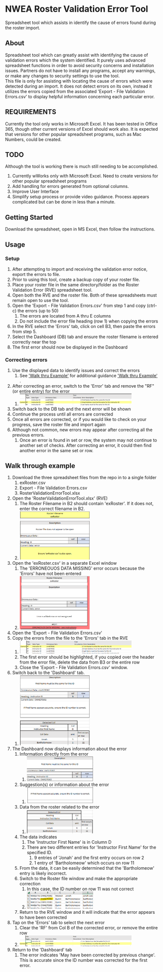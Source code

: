 # NWEA Roster Validation Error Tool
Spreadsheet tool which assists in identify the cause of errors found during the roster import.

## About
Spreadsheet tool which can greatly assist with identifying the cause of validation errors which the system identified.  It purely uses advanced spreadsheet functions in order to avoid security concerns and installation issues.  Partners do not have to install any programs, accept any warnings, or make any changes to security settings to use the tool.  
This file is only for assisting with locating the cause of errors which were detected during an import.  It does not detect errors on its own, instead it utilizes the errors copied from the associated 'Export - File Validation Errors.csv' to display helpful information concerning each particular error.

## REQUIREMENTS

Currently the tool only works in Microsoft Excel.  It has been tested in Office 365, though other current versions of Excel should work also.
It is expected that versions for other popular spreadsheet programs, such as Mac Numbers, could be created.


## TODO

Although the tool is working there is much still needing to be accomplished.
1. Currently wWorks only with Microsoft Excel.  Need to create versions for other popular spreadsheet programs
2. Add handling for errors generated from optional columns.
3. Improve User Interface
4. Simplify setup process or provide video guidance.  Process appears complicated but can be done in less than a minute.

## Getting Started
Download the spreadsheet, open in MS Excel, then follow the instructions.

## Usage

### Setup
1. After attempting to import and receiving the validation error notice, export the errors to file.
2. Prior to using this tool, create a backup copy of your roster file.
3. Place your roster file in the same directory/folder as the Roster Validation Error (RVE) spreadsheet tool. 
4. Open both the RVE and the roster file.  Both of these spreadsheets must remain open to use the tool.
5. Open the 'Export - File Validation Errors.csv' from step 1 and copy (ctrl-c) the errors (up to 50)
	1. The errors are located from A thru E columns
	2. Do not include the error file heading (row 1) when copying the errors
6. In the RVE select the 'Errors' tab, click on cell B3, then paste the errors from step 5.
7. Select the Dashboard (DB) tab and ensure the roster filename is entered correctly near the top
8. The first error should now be displayed in the Dashboard

### Correcting errors
1. Use the displayed data to identify issues and correct the errors
 	1. See ['Walk thru Example'](#walk-through-example) for additional guidance ['Walk thru Example'](#dashboard-step) .
2. After correcting an error, switch to the 'Error' tab and remove the "RF" (or entire entry) for the error
	1. <img src="https://github.com/acornish123/NWEA_Roster_Validation_Error_Tool/blob/master/screenshots/NextError.png" width="80%" />
3. Switch back to the DB tab and the next error will be shown
4. Continue the process until all errors are corrected
5. Once all errors are corrected, or if you would like to check on your progress, save the roster file and import again
6. Although not common, new errors may appear after correcting all the previous errors.
	1. Once an error is found in set or row, the system may not continue to another set of checks.  After correcting an error, it could then find another error in the same set or row.
	
## Walk through example

1. Download the three spreadsheet files from the repo in to a single folder
	1. exRoster.csv
	2. Export - File Validation Errors.csv 
	3. RosterValidationErrorTool.xlsx
2. Open the 'RosterValidationErrorTool.xlsx' (RVE)
	1. The Roster Filename in B2 should contain 'exRoster'.  If it does not, enter the correct filename in B2.
	2. <img src="https://github.com/acornish123/NWEA_Roster_Validation_Error_Tool/blob/master/screenshots/001-openTool.png" width="50%" />
3. Open the 'exRoster.csv' in a separate Excel window
	1. The 'ERRONEOUOS DATA MISSING' error occurs because the 'Errors' have not been entered		
	2. <img src="https://github.com/acornish123/NWEA_Roster_Validation_Error_Tool/blob/master/screenshots/002-openRoster.png" width="50%" />
4. Open the 'Export - File Validation Errors.csv'
5. Copy the errors from the file to the 'Errors' tab in the RVE
	1. <img src="https://github.com/acornish123/NWEA_Roster_Validation_Error_Tool/blob/master/screenshots/003-copyErrors.png" width="80%" />
	2. The first error should be highlighted, if you copied over the header from the error file, delete the data from B3 or the entire row
	3. Close the 'Export - File Validation Errors.csv' window.
6. Switch back to the 'Dashboard' tab.
	1. <img src="https://github.com/acornish123/NWEA_Roster_Validation_Error_Tool/blob/master/screenshots/004-dbFullError.png" width="50%" />
7. <a name="dashboard-step"></a>The Dashboard now displays information about the error
	1. Information directly from the error
		1. <img src="https://github.com/acornish123/NWEA_Roster_Validation_Error_Tool/blob/master/screenshots/005-errorInfo.png" width="50%" />
	2. Suggestion(s) or information about the error
		1. <img src="https://github.com/acornish123/NWEA_Roster_Validation_Error_Tool/blob/master/screenshots/006-suggestions.png" width="50%" />
	3. Data from the roster related to the error
		1. <img src="https://github.com/acornish123/NWEA_Roster_Validation_Error_Tool/blob/master/screenshots/007-dataFromRoster.png" width="50%" />
	4. The data indicates 
		1. The 'Instructor First Name' is in Column D
		2. There are two different entries for 'Instructor First Name' for the specified ID.
			1. 9 entries of 'Jonah' and the first entry occurs on row 2
			2. 1 entry of 'Bartholomeow' which occurs on row 11
	5. From the data, it can be easily determined that the 'Bartholomeow' entry is likely incorrect.
	6. Switch to the Roster file window and make the appropriate correction
		1. In this case, the ID number on row 11 was not correct
		2. <img src="https://github.com/acornish123/NWEA_Roster_Validation_Error_Tool/blob/master/screenshots/008-IDwrong.png" width="50%" />
	7. Return to the RVE window and it will indicate that the error appears to have been corrected
8. Tap on the 'Errors' tab to select the next error
	1. Clear the 'RF' from Col B of the corrected error, or remove the entire row
	2. <img src="https://github.com/acornish123/NWEA_Roster_Validation_Error_Tool/blob/master/screenshots/009-NextError.png" width="80%" />
9. Return to the 'Dashboard' tab
	1. The error indicates 'May have been corrected by previous change'.  This is accurate since the ID number was corrected for the first error.


